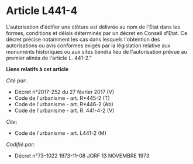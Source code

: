 # Article L441-4

L'autorisation d'édifier une clôture est délivrée au nom de l'Etat dans les formes, conditions et délais déterminés par un
décret en Conseil d'Etat. Ce décret précise notamment les cas dans lesquels l'obtention des autorisations ou avis conformes
exigés par la législation relative aux monuments historiques ou aux sites tiendra lieu de l'autorisation prévue au premier
alinéa de l'article L. 441-2."

**Liens relatifs à cet article**

_Cité par_:

  - Décret n°2017-252 du 27 février 2017 (V)
  - Code de l'urbanisme - art. R*445-2 (T)
  - Code de l'urbanisme - art. R*446-2 (Ab)
  - Code de l'urbanisme - art. R. 441-4-2 (V)

_Cite_:

  - Code de l'urbanisme - art. L441-2 (M)

_Codifié par_:

  - Décret n°73-1022 1973-11-08 JORF 13 NOVEMBRE 1973
